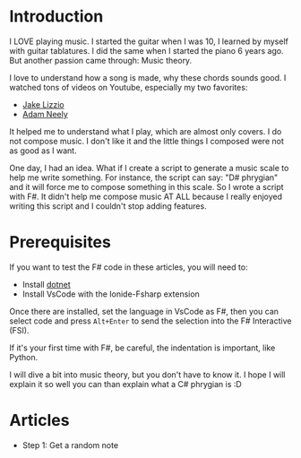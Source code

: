 # Introduction

I LOVE playing music. I started the guitar when I was 10, I learned by myself with guitar tablatures. I did the same when I started the piano 6 years ago. But another passion came through: Music theory.

I love to understand how a song is made, why these chords sounds good. I watched tons of videos on Youtube, especially my two favorites:
- [Jake Lizzio](https://www.youtube.com/@SignalsMusicStudio)
- [Adam Neely](https://www.youtube.com/@AdamNeely)

It helped me to understand what I play, which are almost only covers. I do not compose music. I don't like it and the little things I composed were not as good as I want.

One day, I had an idea. What if I create a script to generate a music scale to help me write something. For instance, the script can say: "D# phrygian" and it will force me to compose something in this scale. So I wrote a script with F#. It didn't help me compose music AT ALL because I really enjoyed writing this script and I couldn't stop adding features.

# Prerequisites

If you want to test the F# code in these articles, you will need to:
- Install [dotnet](https://dotnet.microsoft.com/en-us/download)
- Install VsCode with the Ionide-Fsharp extension

Once there are installed, set the language in VsCode as F#, then you can select code and press `Alt+Enter` to send the selection into the F# Interactive (FSI).

If it's your first time with F#, be careful, the indentation is important, like Python.

I will dive a bit into music theory, but you don't have to know it. I hope I will explain it so well you can than explain what a C# phrygian is :D

# Articles

- Step 1: Get a random note